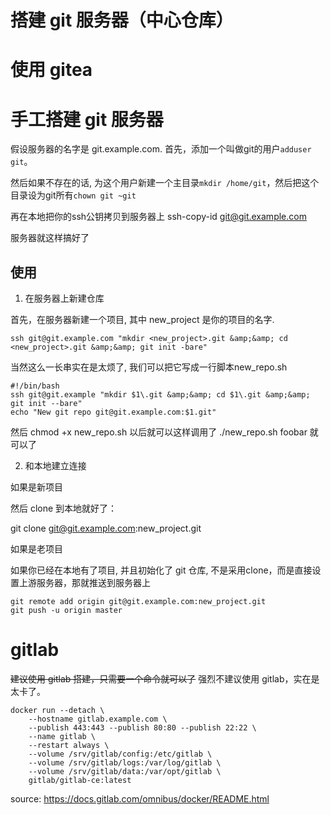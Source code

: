 # 搭建 git 服务器（中心仓库）

<!--
ID: 62a7dc3a-3201-4706-a99c-ce93ee036b20
Status: publish
Date: 2018-01-20T22:50:00
Modified: 2020-05-16T11:30:22
wp_id: 604
-->

# 使用 gitea


# 手工搭建 git 服务器

假设服务器的名字是 git.example.com.
首先，添加一个叫做git的用户`adduser git`。

然后如果不存在的话, 为这个用户新建一个主目录`mkdir /home/git`，然后把这个目录设为git所有`chown git ~git`

再在本地把你的ssh公钥拷贝到服务器上 
    ssh-copy-id git@git.example.com

服务器就这样搞好了

## 使用

1. 在服务器上新建仓库

首先，在服务器新建一个项目, 其中 new_project 是你的项目的名字.

```
ssh git@git.example.com "mkdir <new_project>.git &amp;&amp; cd <new_project>.git &amp;&amp; git init -bare"
```

当然这么一长串实在是太烦了, 我们可以把它写成一行脚本new_repo.sh


```
#!/bin/bash
ssh git@git.example "mkdir $1\.git &amp;&amp; cd $1\.git &amp;&amp; git init --bare"
echo "New git repo git@git.example.com:$1.git"
```

然后 chmod +x new_repo.sh
以后就可以这样调用了 ./new_repo.sh foobar 就可以了

2. 和本地建立连接

如果是新项目

然后 clone 到本地就好了：

git clone git@git.example.com:new_project.git

如果是老项目

如果你已经在本地有了项目, 并且初始化了 git 仓库, 不是采用clone，而是直接设置上游服务器，那就推送到服务器上

```
git remote add origin git@git.example.com:new_project.git
git push -u origin master
```

# gitlab

~~建议使用 gitlab 搭建，只需要一个命令就可以了~~
强烈不建议使用 gitlab，实在是太卡了。

```
docker run --detach \
    --hostname gitlab.example.com \
    --publish 443:443 --publish 80:80 --publish 22:22 \
    --name gitlab \
    --restart always \
    --volume /srv/gitlab/config:/etc/gitlab \
    --volume /srv/gitlab/logs:/var/log/gitlab \
    --volume /srv/gitlab/data:/var/opt/gitlab \
    gitlab/gitlab-ce:latest
```

source: https://docs.gitlab.com/omnibus/docker/README.html